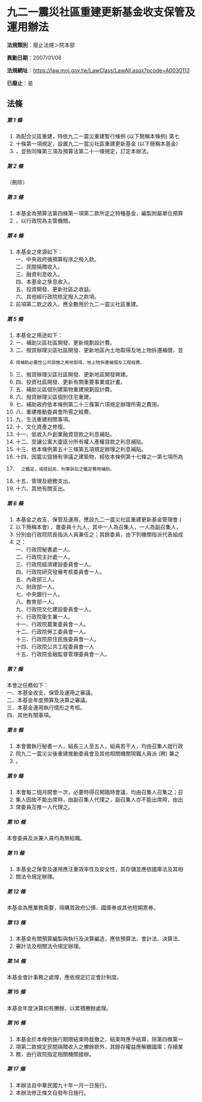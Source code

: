 # 九二一震災社區重建更新基金收支保管及運用辦法

**法規類別**：廢止法規＞院本部

**異動日期**：2007/01/08  

**法規網址**：https://law.moj.gov.tw/LawClass/LawAll.aspx?pcode=A0030113

**已廢止**：是



## 法條
##### 第 1 條
1. 為配合災區重建，特依九二一震災重建暫行條例 (以下簡稱本條例) 第七
1. 十條第一項規定，設置九二一震災社區重建更新基金 (以下簡稱本基金)
1. ，並依同條第三項及預算法第二十一條規定，訂定本辦法。

##### 第 2 條
（刪除）

##### 第 3 條
1. 本基金為預算法第四條第一項第二款所定之特種基金，編製附屬單位預算
1. ，以行政院為主管機關。

##### 第 4 條
1. 本基金之來源如下：  
一、中央政府循預算程序之撥入款。  
二、民間捐贈收入。  
三、融資利息收入。  
四、本基金之孳息收入。  
五、投資開發、更新社區之收益。  
六、其他經行政院核定撥入之款項。
1. 前項第二款之收入，應全數用於九二一震災社區重建。

##### 第 5 條
1. 本基金之用途如下：                                              
1. 一、補助災區社區開發、更新規劃設計費。                          
1. 二、撥貸辦理災區社區開發、更新地區內土地取得及地上物拆遷補償，並
1.     得補助必要性公共設施之用地取得、地上物拆遷補償及工程經費。  
1. 三、撥貸辦理災區社區開發、更新地區開發興建。                    
1. 四、投資社區開發、更新有關重要事業或計畫。                      
1. 五、補助災區個別建築物重建規劃設計費。                          
1. 六、撥貸辦理災區個別住宅重建。                                  
1. 七、補助政府依本條例第二十三條第六項規定辦理所需之費用。        
1. 八、重建推動委員會所需之經費。                                  
1. 九、生活重建相關事項。                                          
1. 十、文化資產之修復。                                          
1. 十一、低收入戶創業融資貸款之利息補貼。                          
1. 十二、受讓公寓大廈區分所有權人產權貸款之利息補貼。              
1. 十三、依本條例第五十三條第五項規定辦理之利息補貼。              
1. 十四、因震災毀損有爭議之建築物，經依本條例第十七條之一第七項所為
1.       之鑑定，或提起民、刑事訴訟之鑑定費用補助。                
1. 十五、管理及總務支出。                                          
1. 十六、其他有關支出。

##### 第 6 條
1. 本基金之收支、保管及運用，應設九二一震災社區重建更新基金管理會 (
1. 以下簡稱本會) ，置委員十九人，其中一人為召集人，一人為副召集人，
1. 分別由行政院院長指派人員兼任之；其餘委員，由下列機關指派代表組成
1. 之：  
一、行政院秘書處一人。  
二、行政院主計處一人。  
三、行政院經濟建設委員會一人。  
四、行政院研究發展考核委員會一人。  
五、內政部三人。  
六、財政部一人。  
七、中央銀行一人。  
八、教育部一人。  
九、行政院文化建設委員會一人。  
十、行政院衛生署一人。  
十一、行政院農業委員會一人。  
十二、行政院勞工委員會一人。  
十三、行政院原住民族委員會一人。  
十四、行政院公共工程委員會一人  
十五、行政院金融監督管理委員會一人。

##### 第 7 條
本會之任務如下：  
一、本基金收支、保管及運用之審議。  
二、本基金年度預算及決算之審議。  
三、本基金運用執行情形之考核。  
四、其他有關事項。

##### 第 8 條
1. 本會置執行秘書一人，組長三人至五人，組員若干人，均由召集人就行政
1. 院九二一震災災後重建推動委員會及其他相關機關現職人員派 (聘) 兼之
1. 。

##### 第 9 條
1. 本會每二個月開會一次，必要時得召開臨時會議，均由召集人召集之；召
1. 集人因故不能出席時，由副召集人代理之，副召集人亦不能出席時，由出
1. 席委員互推一人代理之。

##### 第 10 條
本會委員及派兼人員均為無給職。

##### 第 11 條
1. 本基金之保管及運用應注重效率性及安全性，其存儲並應依國庫法及其相
1. 關法令規定辦理。

##### 第 12 條
本基金為應業務需要，得購買政府公債、國庫券或其他短期票券。

##### 第 13 條
1. 本基金有關預算編製與執行及決算編造，應依預算法、會計法、決算法、
1. 審計法及相關法令規定辦理。

##### 第 14 條
本基金會計事務之處理，應依規定訂定會計制度。

##### 第 15 條
本基金年度決算如有賸餘，以累積賸餘處理。

##### 第 16 條
1. 本基金於本條例施行期限結束時裁撤之，結束時應予結算，除第四條第一
1. 項第二款規定民間捐贈收入之賸餘款外，其餘存權益應解繳國庫；存續業
1. 務，由行政院指定相關機關接辦。

##### 第 17 條
1. 本辦法自中華民國九十年一月一日施行。
1. 本辦法修正條文自發布日施行。


